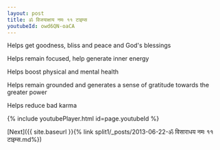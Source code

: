 ```yaml
---
layout: post
title: ॐ विजयाक्षाय नमः ११ टाइम्स
youtubeId: owd6QN-oaCA
---
```

 
 
Helps get goodness, bliss and peace and God's blessings
 
Helps remain focused, help generate inner energy 
 
Helps boost physical and mental health 
 
Helps remain grounded and generates a sense of gratitude towards the greater power 
 
Helps reduce bad karma
 
 
 
 


{% include youtubePlayer.html id=page.youtubeId %}
 
[Next]({{ site.baseurl }}{% link  split1/_posts/2013-06-22-ॐ विसाराधय नमः ११ टाइम्स.md%})
 
